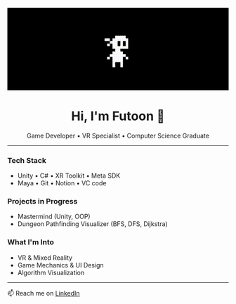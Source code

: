 <p align="center">
  <img src="https://github.com/fut11/fut11/blob/987eecc3c7877cf8c264d592a8b70082942d208c/WhatsApp-Video-2025-07-11-at-12.44.16-AM.gif" />
</p>
<h1 align="center">Hi, I'm Futoon 👾</h1>

<p align="center">
   Game Developer •  VR Specialist •  Computer Science Graduate
</p>

---

### Tech Stack
- Unity • C# • XR Toolkit • Meta SDK
- Maya • Git • Notion • VC code

### Projects in Progress
-  Mastermind (Unity, OOP)
-  Dungeon Pathfinding Visualizer (BFS, DFS, Dijkstra)

### What I'm Into
- VR & Mixed Reality
- Game Mechanics & UI Design
- Algorithm Visualization

---

📫 Reach me on [LinkedIn](https://www.linkedin.com/in/futoon)
